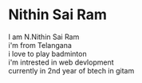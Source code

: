 # Nithin Sai Ram  

I am N.Nithin Sai Ram  
i'm from Telangana  
i love to play badminton  
i'm intrested in web devlopment  
currently in 2nd year of btech in gitam  